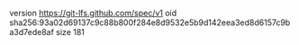 version https://git-lfs.github.com/spec/v1
oid sha256:93a02d69137c9c88b800f284e8d9532e5b9d142eea3ed8d6157c9ba3d7ede8af
size 181
